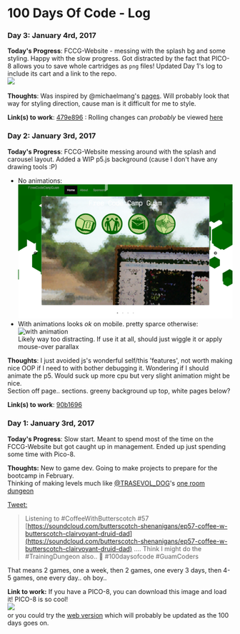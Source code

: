 # 100 Days Of Code - Log

### Day 3: January 4rd, 2017

**Today's Progress**: FCCG-Website - messing with the splash bg and some styling. Happy with the slow progress.
Got distracted by the fact that PICO-8 allows you to save whole cartridges as `png` files! Updated Day 1's log to include its cart and a link to the repo.  
![](images/day003-fccg_styling.gif)

**Thoughts**: Was inspired by @michaelmang's [pages](https://twitter.com/michaelmangial1/status/816678746166009856). Will probably look that way for styling direction, cause man is it difficult for me to style.

**Link(s) to work**: [479e896](https://github.com/Chovin/freecodecampguam.github.io/commit/479e8965588e34f778471f488811cde4ad230b1e)
: Rolling changes can *probably* be viewed [here](https://chovin.github.io/freecodecampguam.github.io/)

### Day 2: January 3rd, 2017

**Today's Progress**: FCCG-Website messing around with the splash and carousel layout. Added a WIP p5.js background (cause I don't have any drawing tools :P)  

* No animations:  
![no animation](images/day001-fccg_particles.png)  
* With animations looks *ok* on mobile. pretty sparce otherwise:  
![with animation](images/day001-fccg_sinking_particles.gif)  
Likely way too distracting. If use it at all, should just wiggle it or apply mouse-over parallax

**Thoughts**: I just avoided js's wonderful self/this 'features', not worth making nice OOP if I need to with bother debugging it. Wondering if I should animate the p5. Would suck up more cpu but very slight animation might be nice.  
Section off page.. sections. greeny background up top, white pages below?

**Link(s) to work**: [90b1696](https://github.com/FreeCodeCampGuam/freecodecampguam.github.io/commit/90b1696f783b4c811c43a6892d15ebf7b9b5db8c)


### Day 1: January 3rd, 2017

**Today's Progress**: Slow start. Meant to spend most of the time on the FCCG-Website but got caught up in management. Ended up just spending some time with Pico-8.

**Thoughts:** New to game dev. Going to make projects to prepare for the bootcamp in February.  
Thinking of making levels much like [@TRASEVOL_DOG](https://twitter.com/TRASEVOL_DOG)'s [one room dungeon](https://trasevol-dog.itch.io/one-room-dungeon)  

[Tweet:](https://twitter.com/Guamfella/status/816295768361271296) 
>Listening to #CoffeeWithButterscotch #57 [https://soundcloud.com/butterscotch-shenanigans/ep57-coffee-w-butterscotch-clairvoyant-druid-dad](https://soundcloud.com/butterscotch-shenanigans/ep57-coffee-w-butterscotch-clairvoyant-druid-dad) …. Think I might do the #TrainingDungeon also.. 😬 #100daysofcode #GuamCoders 

That means 2 games, one a week, then 2 games, one every 3 days, then 4-5 games, one every day.. oh boy..

**Link to work:** If you have a PICO-8, you can download this image and load it! PICO-8 is so cool!  
![](https://cloud.githubusercontent.com/assets/17536161/21682206/0c8070f2-d39f-11e6-9b96-8a9f302b4844.png)  
or you could try the [web version](https://chovin.github.io/Kowlins-Pants/) which will probably be updated as the 100 days goes on.

<!-- 
### Day 0: February 30, 2016 (Example 2)
##### (delete me or comment me out)

**Today's Progress**: Fixed CSS, worked on canvas functionality for the app.

**Thoughts**: I really struggled with CSS, but, overall, I feel like I am slowly getting better at it. Canvas is still new for me, but I managed to figure out some basic functionality.

**Link(s) to work**: [Calculator App](http://www.example.com)


### Day 1: June 27, Monday

**Today's Progress**: I've gone through many exercises on FreeCodeCamp.

**Thoughts** I've recently started coding, and it's a great feeling when I finally solve an algorithm challenge after a lot of attempts and hours spent.

**Link(s) to work**
1. [Find the Longest Word in a String](https://www.freecodecamp.com/challenges/find-the-longest-word-in-a-string)
2. [Title Case a Sentence](https://www.freecodecamp.com/challenges/title-case-a-sentence) 
-->
